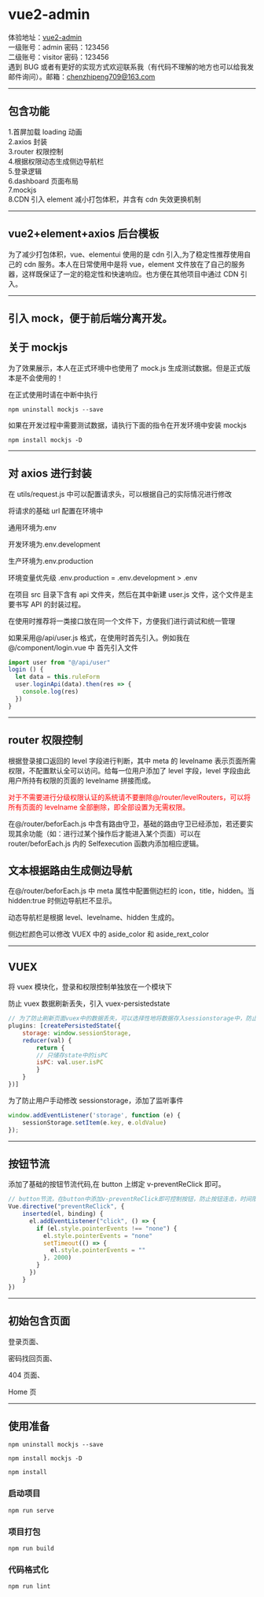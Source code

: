 # vue2-admin

体验地址：[vue2-admin](https://chenzp.club)  
一级账号：admin 密码：123456  
二级账号：visitor 密码：123456  
遇到 BUG 或者有更好的实现方式欢迎联系我（有代码不理解的地方也可以给我发邮件询问）。邮箱：chenzhipeng709@163.com  

---
## 包含功能
1.首屏加载 loading 动画  
2.axios 封装  
3.router 权限控制  
4.根据权限动态生成侧边导航栏  
5.登录逻辑  
6.dashboard 页面布局  
7.mockjs  
8.CDN 引入 element 减小打包体积，并含有 cdn 失效更换机制  

---


## vue2+element+axios 后台模板

为了减少打包体积，vue、elementui 使用的是 cdn 引入,为了稳定性推荐使用自己的 cdn 服务。本人在日常使用中是将 vue，element 文件放在了自己的服务器，这样既保证了一定的稳定性和快速响应。也方便在其他项目中通过 CDN 引入。

---

## 引入 mock，便于前后端分离开发。

## 关于 mockjs

为了效果展示，本人在正式环境中也使用了 mock.js 生成测试数据。但是正式版本是不会使用的！

在正式使用时请在中断中执行

```
npm uninstall mockjs --save
```

如果在开发过程中需要测试数据，请执行下面的指令在开发环境中安装 mockjs

```
npm install mockjs -D
```

---

## 对 axios 进行封装

在 utils/request.js 中可以配置请求头，可以根据自己的实际情况进行修改

将请求的基础 url 配置在环境中

通用环境为.env

开发环境为.env.development

生产环境为.env.production

环境变量优先级 .env.production = .env.development > .env

在项目 src 目录下含有 api 文件夹，然后在其中新建 user.js 文件，这个文件是主要书写 API 的封装过程。

在使用时推荐将一类接口放在同一个文件下，方便我们进行调试和统一管理

如果采用@/api/user.js 格式，在使用时首先引入。例如我在@/component/login.vue 中
首先引入文件

```JavaScript
import user from "@/api/user"
login () {
  let data = this.ruleForm
  user.loginApi(data).then(res => {
    console.log(res)
  })
}

```

---

## router 权限控制

根据登录接口返回的 level 字段进行判断，其中 meta 的 levelname 表示页面所需权限，不配置默认全可以访问。给每一位用户添加了 level 字段，level 字段由此用户所持有权限的页面的 levelname 拼接而成。

<font color=red>对于不需要进行分级权限认证的系统请不要删除@/router/levelRouters，可以将所有页面的 levelname 全部删除，即全部设置为无需权限。</font>

在@/router/beforEach.js 中含有路由守卫，基础的路由守卫已经添加，若还要实现其余功能（如：进行过某个操作后才能进入某个页面）可以在 router/beforEach.js 内的 Selfexecution 函数内添加相应逻辑。

## 文本根据路由生成侧边导航

在@/router/beforEach.js 中 meta 属性中配置侧边栏的 icon，title，hidden。当 hidden:true 时侧边导航栏不显示。

动态导航栏是根据 level、levelname、hidden 生成的。

侧边栏颜色可以修改 VUEX 中的 aside_color 和 aside_rext_color

---

## VUEX

将 vuex 模块化，登录和权限控制单独放在一个模块下

防止 vuex 数据刷新丢失，引入 vuex-persistedstate

```JavaScript
// 为了防止刷新页面vuex中的数据丢失，可以选择性地将数据存入sessionstorage中，防止丢失
plugins: [createPersistedState({
    storage: window.sessionStorage,
    reducer(val) {
        return {
        // 只储存state中的isPC
        isPC: val.user.isPC
        }
    }
})]
```

为了防止用户手动修改 sessionstorage，添加了监听事件

```JavaScript
window.addEventListener('storage', function (e) {
    sessionStorage.setItem(e.key, e.oldValue)
});
```

---

## 按钮节流

添加了基础的按钮节流代码,在 button 上绑定 v-preventReClick 即可。

```JavaScript
// button节流，在button中添加v-preventReClick即可控制按钮，防止按钮连击，时间限制2s
Vue.directive("preventReClick", {
    inserted(el, binding) {
      el.addEventListener("click", () => {
        if (el.style.pointerEvents !== "none") {
          el.style.pointerEvents = "none"
          setTimeout(() => {
            el.style.pointerEvents = ""
          }, 2000)
        }
      })
    }
})
```

---

## 初始包含页面

登录页面、

密码找回页面、

404 页面、

Home 页

---

## 使用准备

```
npm uninstall mockjs --save

npm install mockjs -D

npm install
```

### 启动项目

```
npm run serve
```

### 项目打包

```
npm run build
```

### 代码格式化

```
npm run lint
```
